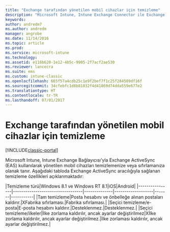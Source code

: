 ```yaml
---
title: "Exchange tarafından yönetilen mobil cihazlar için temizleme"
description: "Microsoft Intune, Intune Exchange Connector ile Exchange ActiveSync (EAS) kullanılarak yönetilen mobil cihazları temizlemenize veya sıfırlamanıza olanak tanır"
keywords: 
author: andredm7
ms.author: andredm
manager: angrobe
ms.date: 11/14/2016
ms.topic: article
ms.prod: 
ms.service: microsoft-intune
ms.technology: 
ms.assetid: e116b620-1e12-4b5c-9905-2f7acf2ae530
ms.reviewer: lancecra
ms.suite: ems
ms.custom: intune-classic
ms.openlocfilehash: 665f57a4cdb25c1e9f2bef7f1c25f284589df16f
ms.sourcegitcommit: 34cfebfc1d8b81032f4d41869d74dda559e677e2
ms.translationtype: HT
ms.contentlocale: tr-TR
ms.lasthandoff: 07/01/2017
---
```

# <a name="wipe-for-exchange-managed-mobile-devices"></a>Exchange tarafından yönetilen mobil cihazlar için temizleme 

[!INCLUDE[classic-portal](../includes/classic-portal.md)]

Microsoft Intune, Intune Exchange Bağlayıcısı’yla Exchange ActiveSync (EAS) kullanılarak yönetilen mobil cihazları temizlemenize veya sıfırlamanıza olanak tanır. Aşağıdaki tabloda Exchange ActiveSync aracılığıyla sağlanan temizleme özellikleri açıklanmaktadır:

|Temizleme türü|Windows 8.1 ve Windows RT 8.1|iOS|Android|
|----------------|----------------------------------|--------------|-------------------|-------|-----------|
|Tam temizleme|Posta hesabını ve önbelleğe alınan postaları kaldırır.|XFabrika sıfırlaması.|Fabrika sıfırlaması.|
|Seçici temizleme/e-posta|E-posta hesabını kaldırır.|Desteklenmez.|Desteklenmez.|
|Seçici temizleme/ilkeler|İlke zorlama kaldırılır, ancak ayarlar değiştirilmez|Xİlke zorlama kaldırılır, ancak ayarlar değiştirilmez.|İlke zorlaması kaldırılır, ancak ayarlar değiştirilmez.|
